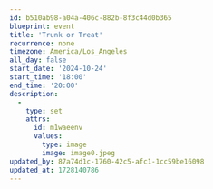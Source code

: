 ```yaml
---
id: b510ab98-a04a-406c-882b-8f3c44d0b365
blueprint: event
title: 'Trunk or Treat'
recurrence: none
timezone: America/Los_Angeles
all_day: false
start_date: '2024-10-24'
start_time: '18:00'
end_time: '20:00'
description:
  -
    type: set
    attrs:
      id: m1waeenv
      values:
        type: image
        image: image0.jpeg
updated_by: 87a74d1c-1760-42c5-afc1-1cc59be16098
updated_at: 1728140786
---
```

